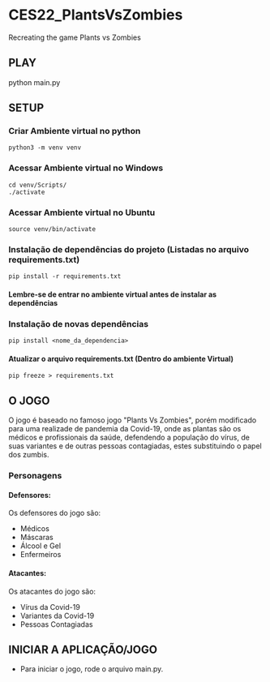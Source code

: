 # CES22_PlantsVsZombies
Recreating the game Plants vs Zombies

## PLAY
python main.py

## SETUP

### Criar Ambiente virtual no python
  ```
  python3 -m venv venv
  ```

### Acessar Ambiente virtual no Windows
  ```
  cd venv/Scripts/
  ./activate
  ```

### Acessar Ambiente virtual no Ubuntu
  ```
  source venv/bin/activate
  ```

### Instalação de dependências do projeto (Listadas no arquivo requirements.txt)
  ```
  pip install -r requirements.txt
  ```
#### Lembre-se de entrar no ambiente virtual antes de instalar as dependências

### Instalação de novas dependências
  ```
  pip install <nome_da_dependencia>
  ```
#### Atualizar o arquivo requirements.txt (Dentro do ambiente Virtual)
  ```
  pip freeze > requirements.txt
  ```

## O JOGO
O jogo é baseado no famoso jogo "Plants Vs Zombies", porém modificado para uma realizade de pandemia da Covid-19, onde as plantas são os médicos e profissionais da saúde, defendendo a população do vírus, de suas variantes e de outras pessoas contagiadas, estes substituindo o papel dos zumbis.

### Personagens

#### Defensores:
Os defensores do jogo são:
- Médicos
- Máscaras
- Álcool e Gel
- Enfermeiros

#### Atacantes:
Os atacantes do jogo são:
- Vírus da Covid-19
- Variantes da Covid-19
- Pessoas Contagiadas

## INICIAR A APLICAÇÃO/JOGO

- Para iniciar o jogo, rode o arquivo main.py.
